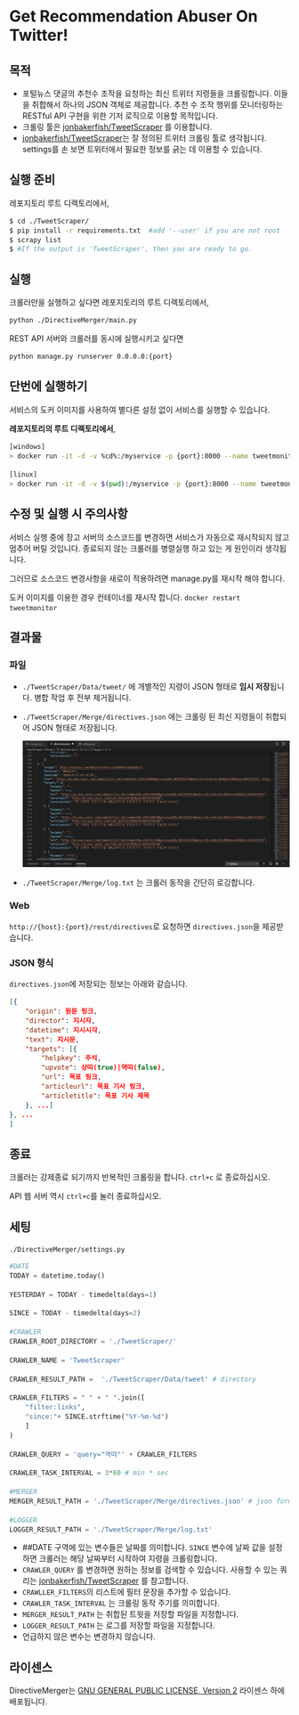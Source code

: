 # Get Recommendation Abuser On Twitter!

## 목적

- 포털뉴스 댓글의 추천수 조작을 요청하는 최신 트위터 지령들을 크롤링합니다. 이들을 취합해서 하나의 JSON 객체로 제공합니다. 추천 수 조작 행위를 모니터링하는 RESTful API 구현을 위한 기저 로직으로 이용할 목적입니다.
- 크롤링 툴은 [jonbakerfish/TweetScraper](https://github.com/jonbakerfish/TweetScraper) 를 이용합니다. 
- [jonbakerfish/TweetScraper](https://github.com/jonbakerfish/TweetScraper)는 잘 정의된 트위터 크롤링 툴로 생각됩니다. settings를 손 보면 트위터에서 필요한 정보를 긁는 데 이용할 수 있습니다. 

## 실행 준비

레포지토리 루트 디렉토리에서,

```bash
$ cd ./TweetScraper/
$ pip install -r requirements.txt  #add '--user' if you are not root
$ scrapy list
$ #If the output is 'TweetScraper', then you are ready to go.
```

## 실행

크롤러만을 실행하고 싶다면 레포지토리의 루트 디렉토리에서,

```bash
python ./DirectiveMerger/main.py
```

REST API 서버와 크롤러를 동시에 실행시키고 싶다면
```bash
python manage.py runserver 0.0.0.0:{port}
```

## 단번에 실행하기

서비스의 도커 이미지를 사용하여 별다른 설정 없이 서비스를 실행할 수 있습니다.

**레포지토리의 루트 디렉토리에서**,

```bash
[windows]
> docker run -it -d -v %cd%:/myservice -p {port}:8000 --name tweetmonitor xentai/tweetmonitor

[linux]
> docker run -it -d -v $(pwd):/myservice -p {port}:8000 --name tweetmonitor xentai/tweetmonitor 
```

## 수정 및 실행 시 주의사항

서비스 실행 중에 장고 서버의 소스코드를 변경하면 서비스가 자동으로 재시작되지 않고 멈추어 버릴 것입니다. 종료되지 않는 크롤러를 병렬실행 하고 있는 게 원인이라 생각됩니다.

그러므로 소스코드 변경사항을 새로이 적용하려면 manage.py를 재시작 해야 합니다.

도커 이미지를 이용한 경우 컨테이너를 재시작 합니다. `docker restart tweetmonitor` 

## 결과물

### 파일

- `./TweetScraper/Data/tweet/` 에 개별적인 지령이 JSON 형태로 **임시 저장**됩니다. 병합 작업 후 전부 제거됩니다.

- `./TweetScraper/Merge/directives.json` 에는 크롤링 된 최신 지령들이 취합되어 JSON 형태로 저장됩니다.

  ![img0](./img0.png)

- `./TweetScraper/Merge/log.txt` 는 크롤러 동작을 간단히 로깅합니다.

### Web

`http://{host}:{port}/rest/directives`로 요청하면 `directives.json`을 제공받습니다.

### JSON 형식

`directives.json`에 저장되는 정보는 아래와 같습니다.

```json
[{
    "origin": 원문 링크,
    "director": 지시자,
    "datetime": 지시시각,
    "text": 지시문,
    "targets": [{
        "helpkey": 주석,
        "upvote": 상따(true)|역따(false),
        "url": 목표 링크,
        "articleurl": 목표 기사 링크,
        "articletitle": 목표 기사 제목
    }, ...]
}, ...
]
```

## 종료

크롤러는 강제종료 되기까지 반복적인 크롤링을 합니다. `ctrl+c` 로 종료하십시오.

API 웹 서버 역시 `ctrl+c`를 눌러 종료하십시오.

## 세팅

`./DirectiveMerger/settings.py`

```python
#DATE
TODAY = datetime.today()

YESTERDAY = TODAY - timedelta(days=1)

SINCE = TODAY - timedelta(days=2)

#CRAWLER
CRAWLER_ROOT_DIRECTORY = './TweetScraper/'

CRAWLER_NAME = 'TweetScraper'

CRAWLER_RESULT_PATH =  './TweetScraper/Data/tweet' # directory

CRAWLER_FILTERS = " " + " ".join([ 
    "filter:links", 
    "since:"+ SINCE.strftime("%Y-%m-%d")
    ]
)

CRAWLER_QUERY = 'query="역따"' + CRAWLER_FILTERS

CRAWLER_TASK_INTERVAL = 3*60 # min * sec

#MERGER
MERGER_RESULT_PATH = './TweetScraper/Merge/directives.json' # json format output file

#LOGGER
LOGGER_RESULT_PATH = './TweetScraper/Merge/log.txt' 
```

- ##DATE 구역에 있는 변수들은 날짜를 의미합니다.  `SINCE` 변수에 날짜 값을 설정하면 크롤러는 해당 날짜부터 시작하여 지령을 크롤링합니다.
- `CRAWLER_QUERY` 를 변경하면 원하는 정보를 검색할 수 있습니다. 사용할 수 있는 쿼리는 [jonbakerfish/TweetScraper](https://github.com/jonbakerfish/TweetScraper) 를 참고합니다.
- `CRAWLLER_FILTERS`의 리스트에 필터 문장을 추가할 수 있습니다.
- `CRAWLER_TASK_INTERVAL` 는 크롤링 동작 주기를 의미합니다.
- `MERGER_RESULT_PATH` 는  취합된 트윗을 저장할 파일을 지정합니다.
- `LOGGER_RESULT_PATH` 는 로그를 저장할 파일을 지정합니다.
- 언급하지 않은 변수는 변경하지 않습니다.

## 라이센스
DirectiveMerger는 [GNU GENERAL PUBLIC LICENSE, Version 2](https://github.com/binchoo/GetRecommendationAbuserOnTwitter/blob/master/LICENSE) 라이센스 하에 배포됩니다.

